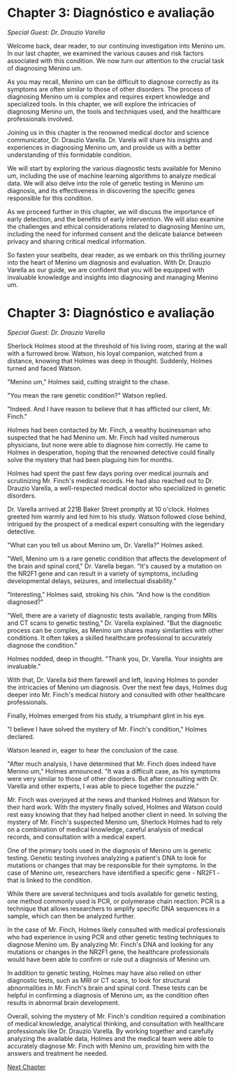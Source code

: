 # Chapter 3: Diagnóstico e avaliação

*Special Guest: Dr. Drauzio Varella* 

Welcome back, dear reader, to our continuing investigation into Menino um. In our last chapter, we examined the various causes and risk factors associated with this condition. We now turn our attention to the crucial task of diagnosing Menino um.

As you may recall, Menino um can be difficult to diagnose correctly as its symptoms are often similar to those of other disorders. The process of diagnosing Menino um is complex and requires expert knowledge and specialized tools. In this chapter, we will explore the intricacies of diagnosing Menino um, the tools and techniques used, and the healthcare professionals involved.

Joining us in this chapter is the renowned medical doctor and science communicator, Dr. Drauzio Varella. Dr. Varela will share his insights and experiences in diagnosing Menino um, and provide us with a better understanding of this formidable condition.

We will start by exploring the various diagnostic tests available for Menino um, including the use of machine learning algorithms to analyze medical data. We will also delve into the role of genetic testing in Menino um diagnosis, and its effectiveness in discovering the specific genes responsible for this condition.

As we proceed further in this chapter, we will discuss the importance of early detection, and the benefits of early intervention. We will also examine the challenges and ethical considerations related to diagnosing Menino um, including the need for informed consent and the delicate balance between privacy and sharing critical medical information.

So fasten your seatbelts, dear reader, as we embark on this thrilling journey into the heart of Menino um diagnosis and evaluation. With Dr. Drauzio Varella as our guide, we are confident that you will be equipped with invaluable knowledge and insights into diagnosing and managing Menino um.
# Chapter 3: Diagnóstico e avaliação

*Special Guest: Dr. Drauzio Varella*

Sherlock Holmes stood at the threshold of his living room, staring at the wall with a furrowed brow. Watson, his loyal companion, watched from a distance, knowing that Holmes was deep in thought. Suddenly, Holmes turned and faced Watson.

"Menino um," Holmes said, cutting straight to the chase.

"You mean the rare genetic condition?" Watson replied.

"Indeed. And I have reason to believe that it has afflicted our client, Mr. Finch."

Holmes had been contacted by Mr. Finch, a wealthy businessman who suspected that he had Menino um. Mr. Finch had visited numerous physicians, but none were able to diagnose him correctly. He came to Holmes in desperation, hoping that the renowned detective could finally solve the mystery that had been plaguing him for months.

Holmes had spent the past few days poring over medical journals and scrutinizing Mr. Finch's medical records. He had also reached out to Dr. Drauzio Varella, a well-respected medical doctor who specialized in genetic disorders.

Dr. Varella arrived at 221B Baker Street promptly at 10 o'clock. Holmes greeted him warmly and led him to his study. Watson followed close behind, intrigued by the prospect of a medical expert consulting with the legendary detective.

"What can you tell us about Menino um, Dr. Varella?" Holmes asked.

"Well, Menino um is a rare genetic condition that affects the development of the brain and spinal cord," Dr. Varella began. "It's caused by a mutation on the NR2F1 gene and can result in a variety of symptoms, including developmental delays, seizures, and intellectual disability."

"Interesting," Holmes said, stroking his chin. "And how is the condition diagnosed?"

"Well, there are a variety of diagnostic tests available, ranging from MRIs and CT scans to genetic testing," Dr. Varella explained. "But the diagnostic process can be complex, as Menino um shares many similarities with other conditions. It often takes a skilled healthcare professional to accurately diagnose the condition."

Holmes nodded, deep in thought. "Thank you, Dr. Varella. Your insights are invaluable."

With that, Dr. Varella bid them farewell and left, leaving Holmes to ponder the intricacies of Menino um diagnosis. Over the next few days, Holmes dug deeper into Mr. Finch's medical history and consulted with other healthcare professionals.

Finally, Holmes emerged from his study, a triumphant glint in his eye.

"I believe I have solved the mystery of Mr. Finch's condition," Holmes declared.

Watson leaned in, eager to hear the conclusion of the case.

"After much analysis, I have determined that Mr. Finch does indeed have Menino um," Holmes announced. "It was a difficult case, as his symptoms were very similar to those of other disorders. But after consulting with Dr. Varella and other experts, I was able to piece together the puzzle."

Mr. Finch was overjoyed at the news and thanked Holmes and Watson for their hard work. With the mystery finally solved, Holmes and Watson could rest easy knowing that they had helped another client in need.
In solving the mystery of Mr. Finch's suspected Menino um, Sherlock Holmes had to rely on a combination of medical knowledge, careful analysis of medical records, and consultation with a medical expert.

One of the primary tools used in the diagnosis of Menino um is genetic testing. Genetic testing involves analyzing a patient's DNA to look for mutations or changes that may be responsible for their symptoms. In the case of Menino um, researchers have identified a specific gene - NR2F1 - that is linked to the condition.

While there are several techniques and tools available for genetic testing, one method commonly used is PCR, or polymerase chain reaction. PCR is a technique that allows researchers to amplify specific DNA sequences in a sample, which can then be analyzed further.

In the case of Mr. Finch, Holmes likely consulted with medical professionals who had experience in using PCR and other genetic testing techniques to diagnose Menino um. By analyzing Mr. Finch's DNA and looking for any mutations or changes in the NR2F1 gene, the healthcare professionals would have been able to confirm or rule out a diagnosis of Menino um.

In addition to genetic testing, Holmes may have also relied on other diagnostic tests, such as MRI or CT scans, to look for structural abnormalities in Mr. Finch's brain and spinal cord. These tests can be helpful in confirming a diagnosis of Menino um, as the condition often results in abnormal brain development.

Overall, solving the mystery of Mr. Finch's condition required a combination of medical knowledge, analytical thinking, and consultation with healthcare professionals like Dr. Drauzio Varella. By working together and carefully analyzing the available data, Holmes and the medical team were able to accurately diagnose Mr. Finch with Menino um, providing him with the answers and treatment he needed.


[Next Chapter](04_Chapter04.md)